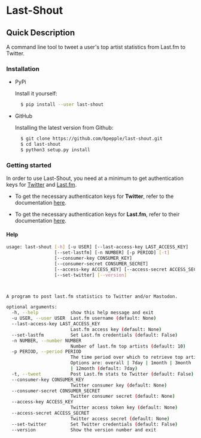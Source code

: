 # Last-Shout

## Quick Description

A command line tool to tweet a user's top artist statistics from Last.fm to Twitter.

### Installation

- PyPi

  Install it yourself:

  ```bash
    $ pip install --user last-shout
  ```

- GitHub

  Installing the latest version from Github:

  ```bash
    $ git clone https://github.com/bpepple/last-shout.git
    $ cd last-shout
    $ python3 setup.py install

### Getting started

In order to use Last-Shout, you need at a minimum to get authentication keys for [Twitter](https://twitter.com) and [Last.fm](https://www.last.fm).

- To get the necessary authenticaton keys for **Twitter**, refer to the documentation [here](https://python-twitter.readthedocs.io/en/latest/getting_started.html).

- To get the necessary authentication keys for **Last.fm**, refer to their documentation [here](https://www.last.fm/api/).

#### Help

```bash
usage: last-shout [-h] [-u USER] [--last-access-key LAST_ACCESS_KEY]
                  [--set-lastfm] [-n NUMBER] [-p PERIOD] [-t]
                  [--consumer-key CONSUMER_KEY]
                  [--consumer-secret CONSUMER_SECRET]
                  [--access-key ACCESS_KEY] [--access-secret ACCESS_SECRET]
                  [--set-twitter] [--version]



A program to post last.fm statistics to Twitter and/or Mastodon.

optional arguments:
  -h, --help            show this help message and exit
  -u USER, --user USER  Last.fm username (default: None)
  --last-access-key LAST_ACCESS_KEY
                        Last.fm access key (default: None)
  --set-lastfm          Set Last.fm credentials (default: False)
  -n NUMBER, --number NUMBER
                        Number of last.fm top artists (default: 10)
  -p PERIOD, --period PERIOD
                        The time period over which to retrieve top artists.
                        Options are: overall | 7day | 1month | 3month | 6month
                        | 12month (default: 7day)
  -t, --tweet           Post Last.fm stats to Twitter (default: False)
  --consumer-key CONSUMER_KEY
                        Twitter consumer key (default: None)
  --consumer-secret CONSUMER_SECRET
                        Twitter consumer secret (default: None)
  --access-key ACCESS_KEY
                        Twitter access token key (default: None)
  --access-secret ACCESS_SECRET
                        Twitter access secret (default: None)
  --set-twitter         Set Twitter credentials (default: False)
  --version             Show the version number and exit
```
